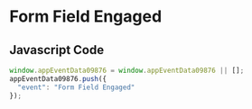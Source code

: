 # Form Field Engaged

### 

## Javascript Code
```js
window.appEventData09876 = window.appEventData09876 || [];
appEventData09876.push({
  "event": "Form Field Engaged"
});
```







